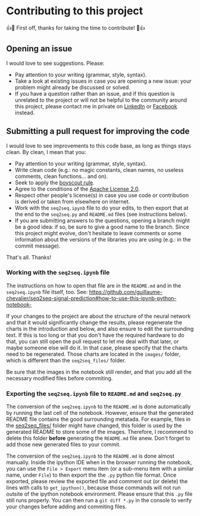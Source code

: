 # Contributing to this project

:+1::tada: First off, thanks for taking the time to contribute! :tada::+1:


## Opening an issue

I would love to see suggestions. Please:
- Pay attention to your writing (grammar, style, syntax).
- Take a look at existing issues in case you are opening a new issue: your problem might already be discussed or solved.
- If you have a question rather than an issue, and if this question is unrelated to the project or will not be helpful to the community around this project, please contact me in private on [LinkedIn](https://www.linkedin.com/in/chevalierg/) or [Facebook](https://www.facebook.com/Guillaume.Chevalier.Che) instead.


## Submitting a pull request for improving the code

I would love to see improvements to this code base, as long as things stays clean. By clean, I mean that you: 
- Pay attention to your writing (grammar, style, syntax).
- Write clean code (e.g.: no magic constants, clean names, no useless comments, clean functions... and on).
- Seek to apply the [boyscout rule](http://programmer.97things.oreilly.com/wiki/index.php/The_Boy_Scout_Rule).
- Agree to the conditions of the [Apache License 2.0](https://github.com/guillaume-chevalier/seq2seq-signal-prediction/blob/master/LICENSE).
- Respect other people's license(s) in case you use code or contribution is derived or taken from elsewhere on internet.
- Work with the `seq2seq.ipynb` file to do your edits, to then export that at the end to the `seq2seq.py` and `README.md` files (see instructions below).
- If you are submitting answers to the questions, opening a branch might be a good idea: if so, be sure to give a good name to the branch. Since this project might evolve, don't hesitate to leave comments or some information about the versions of the libraries you are using (e.g.: in the commit message). 

That's all. Thanks! 


### Working with the `seq2seq.ipynb` file

The instructions on how to open that file are in the `README.md` and in the `seq2seq.ipynb` file itself, too. See: https://github.com/guillaume-chevalier/seq2seq-signal-prediction#how-to-use-this-ipynb-python-notebook-

If your changes to the project are about the structure of the neural network and that it would significantly change the results, please regenerate the charts in the introduction and below, and also ensure to edit the surrounding text. If this is too long or that you don't have the required hardware to do that, you can still open the pull request to let me deal with that later, or maybe someone else will do it. In that case, please specify that the charts need to be regenerated. Those charts are located in the `images/` folder, which is different than the `seq2seq_files/` folder. 

Be sure that the images in the notebook still render, and that you add all the necessary modified files before commiting. 


### Exporting the `seq2seq.ipynb` file to `README.md` and `seq2seq.py`

The conversion of the `seq2seq.ipynb` to the `README.md` is done automatically by running the last cell of the notebook. 
However, ensure that the generated README file contains the good surrounding metatada. For example, files in the [seq2seq_files/](https://github.com/guillaume-chevalier/seq2seq-signal-prediction/tree/master/seq2seq_files) folder might have changed, this folder is used by the generated README to store some of the images. Therefore, I recommend to delete this folder **before** generating the `README.md` file anew. Don't forget to add those new generated files to your commit. 

The conversion of the `seq2seq.ipynb` to the `README.md` is done almost manually. Inside the ipython IDE when in the browser running the notebook, you can use the `File > Export` menu item (or a sub-menu item with a similar name, under `File`) to then export the the `.py` python file format. Once exported, please review the exported file and comment out (or delete) the lines with calls to `get_ipython()`, because those commands will not run outsite of the ipython notebook environment. Please ensure that this `.py` file still runs properly. You can then run a `git diff *.py` in the console to verify your changes before adding and commiting files. 
